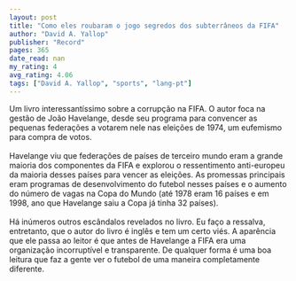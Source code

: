 ```yaml
---
layout: post
title: "Como eles roubaram o jogo segredos dos subterrâneos da FIFA"
author: "David A. Yallop"
publisher: "Record"
pages: 365
date_read: nan
my_rating: 4
avg_rating: 4.06
tags: ["David A. Yallop", "sports", "lang-pt"]
---
```


Um livro interessantíssimo sobre a corrupção na FIFA. O autor foca na gestão de João Havelange, desde seu programa para convencer as pequenas federações a votarem nele nas eleições de 1974, um eufemismo para compra de votos. <br/><br/>Havelange viu que federações de países de terceiro mundo eram a grande maioria dos componentes da FIFA e explorou o ressentimento anti-europeu da maioria desses países para vencer as eleições. As promessas principais eram programas de desenvolvimento do futebol nesses países e o aumento do número de vagas na Copa do Mundo (até 1978 eram 16 países e em 1998, ano que Havelange saiu a Copa já tinha 32 países).<br/><br/>Há inúmeros outros escândalos revelados no livro. Eu faço a ressalva, entretanto, que o autor do livro é inglês e tem um certo viés. A aparência que ele passa ao leitor é que antes de Havelange a FIFA era uma organização incorruptível e transparente. De qualquer forma é uma boa leitura que faz a gente ver o futebol de uma maneira completamente diferente. 

